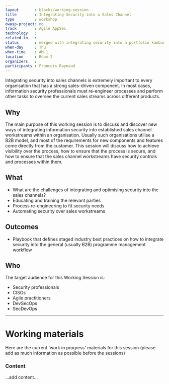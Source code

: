 ```yaml
---
layout       : blocks/working-session
title        : Integrating Security into a Sales Channel
type         : workshop
owasp-project: no
track        : Agile AppSec
technology   :
related-to   :
status       : merged with integrating security into a portfolio kanban
when-day     : Thu
when-time    : AM-1
location     : Room-2
organizers   :
participants : Francois Raynaud
---
```


Integrating security into sales channels is extremely important to every organisation that has a strong sales-driven component. In most cases, information security professionals must re-engineer processes and perform other tasks to oversee the current sales streams across different products.  

## Why

The main purpose of this working session is to discuss and discover new ways of integrating information security into established sales channel workstreams within an organisation. Usually such organisations utilise a B2B model, and most of the requirements for new components and features come directly from the customer. This session will discuss how to achieve visibility over the process, how to ensure that the process is secure, and how to ensure that the sales channel workstreams have security controls and processes within them.

## What

- What are the challenges of integrating and optimising security into the sales channels?
- Educating and training the relevant parties
- Process re-engineering to fit security needs
- Automating security over sales workstreams

## Outcomes

- Playbook that defines staged industry best practices on how to integrate security into the general (usually B2B) programme management workflow

## Who

The target audience for this Working Session is:

- Security professionals
- CISOs
- Agile practitioners
- DevSecOps
- SecDevOps

--- 

# Working materials

Here are the current 'work in progress' materials for this session (please add as much information as possible before the sessions)

### Content
...add content...
